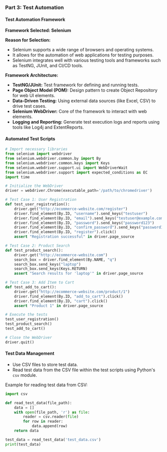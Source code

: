 ### Part 3: Test Automation

#### Test Automation Framework

**Framework Selected: Selenium**

**Reason for Selection:**

- Selenium supports a wide range of browsers and operating systems.
- It allows for the automation of web applications for testing purposes.
- Selenium integrates well with various testing tools and frameworks such as TestNG, JUnit, and CI/CD tools.

**Framework Architecture:**

- **TestNG/JUnit:** Test framework for defining and running tests.
- **Page Object Model (POM):** Design pattern to create Object Repository for web UI elements.
- **Data-Driven Testing:** Using external data sources (like Excel, CSV) to drive test cases.
- **Selenium WebDriver:** Core of the framework to interact with web elements.
- **Logging and Reporting:** Generate test execution logs and reports using tools like Log4j and ExtentReports.

#### Automated Test Scripts

```python
# Import necessary libraries
from selenium import webdriver
from selenium.webdriver.common.by import By
from selenium.webdriver.common.keys import Keys
from selenium.webdriver.support.ui import WebDriverWait
from selenium.webdriver.support import expected_conditions as EC
import time

# Initialize the WebDriver
driver = webdriver.Chrome(executable_path='/path/to/chromedriver')

# Test Case 1: User Registration
def test_user_registration():
    driver.get("http://ecommerce-website.com/register")
    driver.find_element(By.ID, "username").send_keys("testuser")
    driver.find_element(By.ID, "email").send_keys("testuser@example.com")
    driver.find_element(By.ID, "password").send_keys("password123")
    driver.find_element(By.ID, "confirm_password").send_keys("password123")
    driver.find_element(By.ID, "register").click()
    assert "Registration successful" in driver.page_source

# Test Case 2: Product Search
def test_product_search():
    driver.get("http://ecommerce-website.com")
    search_box = driver.find_element(By.NAME, "q")
    search_box.send_keys("laptop")
    search_box.send_keys(Keys.RETURN)
    assert "Search results for 'laptop'" in driver.page_source

# Test Case 3: Add Item to Cart
def test_add_to_cart():
    driver.get("http://ecommerce-website.com/product/1")
    driver.find_element(By.ID, "add_to_cart").click()
    driver.find_element(By.ID, "cart").click()
    assert "Product 1" in driver.page_source

# Execute the tests
test_user_registration()
test_product_search()
test_add_to_cart()

# Close the WebDriver
driver.quit()
```

#### Test Data Management

- Use CSV files to store test data.
- Read test data from the CSV file within the test scripts using Python's `csv` module.

Example for reading test data from CSV:

```python
import csv

def read_test_data(file_path):
    data = []
    with open(file_path, 'r') as file:
        reader = csv.reader(file)
        for row in reader:
            data.append(row)
    return data

test_data = read_test_data('test_data.csv')
print(test_data)
```
